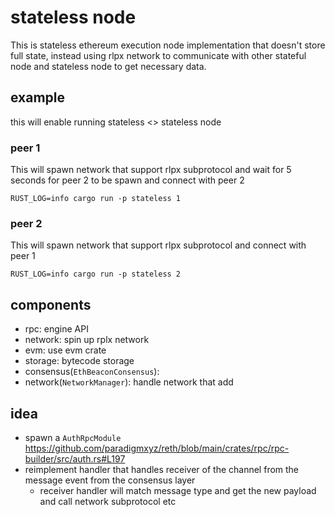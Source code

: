 # stateless node

This is stateless ethereum execution node implementation that doesn't store full state, instead using rlpx network to communicate with other stateful node and stateless node to get necessary data.

## example

this will enable running stateless <> stateless node

### peer 1
This will spawn network that support rlpx subprotocol and wait for 5 seconds for peer 2 to be spawn and connect with peer 2
```console
RUST_LOG=info cargo run -p stateless 1
```

### peer 2
This will spawn network that support rlpx subprotocol and connect with peer 1
```console
RUST_LOG=info cargo run -p stateless 2
```


## components
- rpc: engine API 
- network: spin up rplx network 
- evm: use evm crate
- storage: bytecode storage
- consensus(`EthBeaconConsensus`): 
- network(`NetworkManager`): handle network that add 


## idea

- spawn a `AuthRpcModule` https://github.com/paradigmxyz/reth/blob/main/crates/rpc/rpc-builder/src/auth.rs#L197
- reimplement handler that handles receiver of the channel from the message event from the consensus layer
  - receiver handler will match message type and get the new payload and call network subprotocol etc